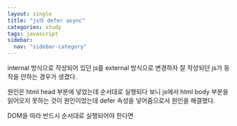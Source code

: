 ```yaml
---
layout: single
title: "js의 defer async"
categories: study
tags: javascript
sidebar:
  nav: "sidebar-category"
---
```


internal 방식으로 작성되어 있던 js를 external 방식으로 변경하자
잘 작성되던 js가 동작을 안하는 경우가 생겼다.

원인은 html head 부분에 넣었는데 순서대로 실행되다 보니
js에서 html body 부분을 읽어오지 못하는 것이 원인이었는데
defer 속성을 넣어줌으로서 원인을 해결했다.

DOM을 따라 반드시 순서대로 실행되어야 한다면 <script>
DOM이나 다른 스크립트에 의존성이 없고, 실행 순서가 중요하지 않은 경우라면 <script async>
DOM이나 다른 스크립트에 의존성이 있고, 실행 순서가 중요한 경우라면 <script defer>
